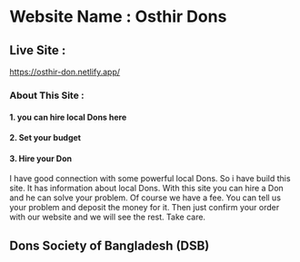 # Website Name : Osthir Dons


## Live Site :

https://osthir-don.netlify.app/

### About This Site :
#### 1. you can hire local Dons here
#### 2. Set your budget
#### 3. Hire your Don

I have good connection with some powerful local Dons. So i have build this site. It has information about local Dons. With this site you can hire a Don and he can solve your problem. Of course we have a fee. You can tell us your problem and deposit the money for it. Then just confirm your order with our website and we will see the rest. Take care.

## Dons Society of Bangladesh (DSB)

